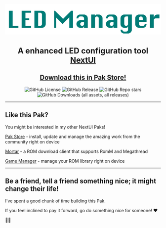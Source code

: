 <div align="center">

<img src=".github/resources/led-manager-logo.png" width="auto" alt="LED Manager wordmark">
<h3 style="font-size: 25px;">
    A enhanced LED configuration tool <a href="https://nextui.loveretro.games" target="_blank">NextUI</a>
</h3>

## [Download this in Pak Store!](https://github.com/UncleJunVIP/nextui-pak-store)

![GitHub License](https://img.shields.io/github/license/UncleJunVip/nextui-led-manager?style=for-the-badge)
![GitHub Release](https://img.shields.io/github/v/release/UncleJunVIP/nextui-led-manager?sort=semver&style=for-the-badge)
![GitHub Repo stars](https://img.shields.io/github/stars/UncleJunVip/nextui-led-manager?style=for-the-badge)
![GitHub Downloads (all assets, all releases)](https://img.shields.io/github/downloads/UncleJunVIP/nextui-led-manager/total?style=for-the-badge&label=Total%20Downloads)


</div>

---

## Like this Pak?

You might be interested in my other NextUI Paks!

[Pak Store](https://github.com/UncleJunVIP/nextui-pak-store) - install, update and manage the amazing work from the community right on device

[Mortar](https://github.com/UncleJunVIP/Mortar) - a ROM download client that supports RomM and Megathread

[Game Manager](https://github.com/UncleJunVIP/nextui-game-manager) - manage your ROM library right on device

---

## Be a friend, tell a friend something nice; it might change their life!

I've spent a good chunk of time building this Pak.

If you feel inclined to pay it forward, go do something nice for someone! ❤️

✌🏻
